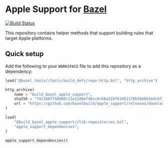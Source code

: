 # Apple Support for [Bazel](https://bazel.build)

[![Build Status](https://badge.buildkite.com/6739ca70cb485ecec4ec403f4d6775269728aece4bb984127f.svg?branch=master)](https://buildkite.com/bazel/apple-support-darwin)

This repository contains helper methods that support building rules that target
Apple platforms.



## Quick setup

Add the following to your `WORKSPACE` file to add this repository as a dependency:

```python
load("@bazel_tools//tools/build_defs/repo:http.bzl", "http_archive")

http_archive(
    name = "build_bazel_apple_support",
    sha256 = "741366f79d900c11e11d8efd6cc6c66a31bfb2451178b58e0b5edc6f1db17b35",
    url = "https://github.com/bazelbuild/apple_support/releases/download/0.10.0/apple_support.0.10.0.tar.gz",
)

load(
    "@build_bazel_apple_support//lib:repositories.bzl",
    "apple_support_dependencies",
)

apple_support_dependencies()
```
